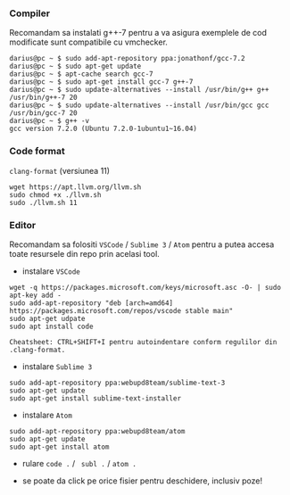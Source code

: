 ### Compiler

Recomandam sa instalati g++-7 pentru a va asigura exemplele de cod modificate sunt compatibile cu vmchecker.

```
darius@pc ~ $ sudo add-apt-repository ppa:jonathonf/gcc-7.2
darius@pc ~ $ sudo apt-get update
darius@pc ~ $ apt-cache search gcc-7
darius@pc ~ $ sudo apt-get install gcc-7 g++-7
darius@pc ~ $ sudo update-alternatives --install /usr/bin/g++ g++ /usr/bin/g++-7 20
darius@pc ~ $ sudo update-alternatives --install /usr/bin/gcc gcc /usr/bin/gcc-7 20
darius@pc ~ $ g++ -v
gcc version 7.2.0 (Ubuntu 7.2.0-1ubuntu1~16.04)
```

### Code format

`clang-format` (versiunea 11)
```
wget https://apt.llvm.org/llvm.sh
sudo chmod +x ./llvm.sh
sudo ./llvm.sh 11
```


### Editor

Recomandam sa folositi `VSCode` / `Sublime 3` / `Atom` pentru a putea accesa toate resursele din repo prin acelasi tool.
  * instalare `VSCode`
```
wget -q https://packages.microsoft.com/keys/microsoft.asc -O- | sudo apt-key add -
sudo add-apt-repository "deb [arch=amd64] https://packages.microsoft.com/repos/vscode stable main"
sudo apt-get udpate
sudo apt install code
```
    Cheatsheet: CTRL+SHIFT+I pentru autoindentare conform regulilor din .clang-format.

  *  instalare `Sublime 3`
```
sudo add-apt-repository ppa:webupd8team/sublime-text-3
sudo apt-get update
sudo apt-get install sublime-text-installer
```

  *  instalare `Atom`
```
sudo add-apt-repository ppa:webupd8team/atom
sudo apt-get update
sudo apt-get install atom
```

  *  rulare
    `code .` / ` subl .` / `atom .`

  *  se poate da click pe orice fisier pentru deschidere, inclusiv poze!

